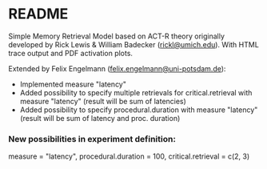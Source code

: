 # README #

Simple Memory Retrieval Model based on ACT-R theory originally developed by Rick Lewis & William Badecker (rickl@umich.edu).
With HTML trace output and PDF activation plots.

Extended by Felix Engelmann (felix.engelmann@uni-potsdam.de):
* Implemented measure "latency"
* Added possibility to specify multiple retrievals for critical.retrieval with measure "latency" (result will be sum of latencies)
* Added possibility to specify procedural.duration with measure "latency" (result will be sum of latency and proc. duration)

### New possibilities in experiment definition: ###
measure = "latency",
procedural.duration = 100,
critical.retrieval = c(2, 3)
